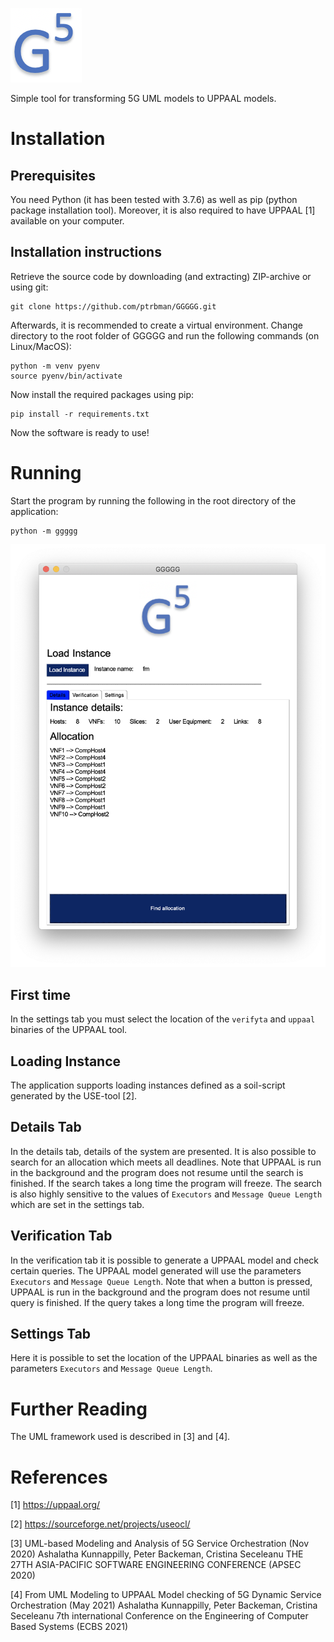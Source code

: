 ![GGGGG](https://raw.githubusercontent.com/ptrbman/ggggg/master/ggggg/resources/logo.png)

Simple tool for transforming 5G UML models to UPPAAL models.

# Installation 

## Prerequisites
You need Python (it has been tested with 3.7.6) as well as pip (python package installation tool). Moreover, it is also required to have UPPAAL [1] available on your computer.

## Installation instructions
Retrieve the source code by downloading (and extracting) ZIP-archive or using git:

```console
git clone https://github.com/ptrbman/GGGGG.git
```

Afterwards, it is recommended to create a virtual environment. Change directory to the root folder of GGGGG and run the following commands (on Linux/MacOS):

```console
python -m venv pyenv
source pyenv/bin/activate
```

Now install the required packages using pip:

```console
pip install -r requirements.txt
```

Now the software is ready to use!

# Running

Start the program by running the following in the root directory of the application:
```console
python -m ggggg
```

![GGGGG Window](https://raw.githubusercontent.com/ptrbman/ggggg/master/ggggg/resources/screenshot.png)

## First time
In the settings tab you must select the location of the `verifyta` and `uppaal` binaries of the UPPAAL tool.

## Loading Instance
The application supports loading instances defined as a soil-script generated by the USE-tool [2]. 

## Details Tab
In the details tab, details of the system are presented. It is also possible to search for an allocation which meets all deadlines. Note that UPPAAL is run in the background and the program does not resume until the search is finished. If the search takes a long time the program will freeze. The search is also highly sensitive to the values of `Executors` and `Message Queue Length` which are set in the settings tab.

## Verification Tab
In the verification tab it is possible to generate a UPPAAL model and check certain queries. The UPPAAL model generated will use the parameters `Executors` and `Message Queue Length`. Note that when a button is pressed, UPPAAL is run in the background and the program does not resume until query is finished. If the query takes a long time the program will freeze.

## Settings Tab
Here it is possible to set the location of the UPPAAL binaries as well as the parameters `Executors` and `Message Queue Length`.

# Further Reading
The UML framework used is described in [3] and [4].

# References
[1] https://uppaal.org/

[2] https://sourceforge.net/projects/useocl/

[3] UML-based Modeling and Analysis of 5G Service Orchestration (Nov 2020)
Ashalatha Kunnappilly, Peter Backeman, Cristina Seceleanu
THE 27TH ASIA-PACIFIC SOFTWARE ENGINEERING CONFERENCE (APSEC 2020)

[4] From UML Modeling to UPPAAL Model checking of 5G Dynamic Service Orchestration (May 2021)
Ashalatha Kunnappilly, Peter Backeman, Cristina Seceleanu
7th international Conference on the Engineering of Computer Based Systems (ECBS 2021)

